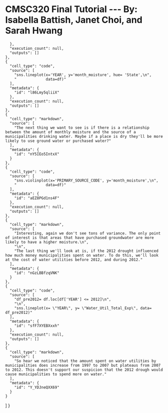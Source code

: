 # CMSC320 Final Tutorial --- By: Isabella Battish, Janet Choi, and Sarah Hwang

      },
      "execution_count": null,
      "outputs": []
    },
    {
      "cell_type": "code",
      "source": [
        "sns.lineplot(x='YEAR', y='month_moisture', hue= 'State',\n",
        "             data=df)"
      ],
      "metadata": {
        "id": "l86Lmy5qliiX"
      },
      "execution_count": null,
      "outputs": []
    },
    {
      "cell_type": "markdown",
      "source": [
        "The next thing we want to see is if there is a relationship between the amount of monthly moisture and the source of a municipalities drinking water. Maybe if a place is dry they'll be more likely to use ground water or purchased water?"
      ],
      "metadata": {
        "id": "nY5IEo5IntxX"
      }
    },
    {
      "cell_type": "code",
      "source": [
        "sns.violinplot(x='PRIMARY_SOURCE_CODE', y='month_moisture',\n",
        "             data=df)"
      ],
      "metadata": {
        "id": "aEZ8PGd1ns4F"
      },
      "execution_count": null,
      "outputs": []
    },
    {
      "cell_type": "markdown",
      "source": [
        "Interesting, again we don't see tons of variance. The only point of interest is that areas that have purchased groundwater are more likely to have a higher moisture.\n",
        "\n",
        "The last thing we'll look at is, if the 2012 drought influenced how much money municipalities spent on water. To do this, we'll look at the cost of water utilities before 2012, and during 2012."
      ],
      "metadata": {
        "id": "nGzLBBfzqVNK"
      }
    },
    {
      "cell_type": "code",
      "source": [
        "df_pre2012= df.loc[df['YEAR'] <= 2012]\n",
        "\n",
        "sns.lineplot(x= \"YEAR\", y= \"Water_Util_Total_Exp\", data= df_pre2012)"
      ],
      "metadata": {
        "id": "sfF7XYEBXxxh"
      },
      "execution_count": null,
      "outputs": []
    },
    {
      "cell_type": "markdown",
      "source": [
        "So hear we noticed that the amount spent on water utilities by municipalities does increase from 1997 to 2007 but plateaus from 2007 to 2012. This doesn't support our suspicion that the 2012 drough would cause municipalities to spend more on water."
      ],
      "metadata": {
        "id": "Y_YDJneQXX69"
      }
    }
  ]
}
